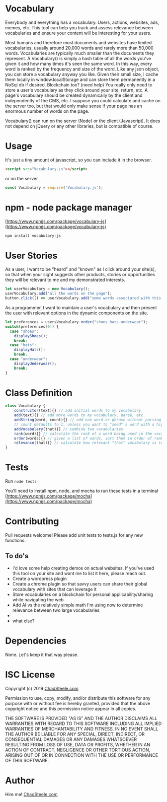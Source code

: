 # Vocabulary
Everybody and everything has a vocabulary.  Users, actions, websites, ads, memes, etc.  This tool can help you track and assess relevance between vocabularies and ensure your content will be interesting for your users.

Most humans and therefore most documents and websites have limited vocabularies, usually around 20,000 words and rarely more than 50,000 words.  Vocabularies are typically much smaller than the documents they represent.  A Vocabulary() is simply a hash table of all the words you've given it and how many times it's seen the same word.  In this way, every word is ranked by the frequency and size of the word.  Like any json object, you can store a vocabulary anyway you like.  Given their small size, I cache them locally in window.localStorage and can store them permanently in a NoSql db if desired.  Blockchain too?  (need help)  You really only need to store a user's vocabulary as they click around your site, return, etc.  A page's vocabulary should be created dynamically by the client and independently of the CMS, etc.  I suppose you could calculate and cache on the server too, but that would only make sense if your page has an enormous number of words on the page.

Vocabulary() can run on the server (Node) or the client (Javascript).  It does not depend on jQuery or any other libraries, but is compatible of course.

# Usage
It's just a tiny amount of javascript, so you can include it in the browser.  
```html
<script src="Vocabulary.js"></script>
```
or on the server
```javascript
const Vocabulary = require('Vocabulary.js');
```
# npm - node package manager
[https://www.npmjs.com/package/vocabulary-js](https://www.npmjs.com/package/vocabulary-js)
```bash
npm install vocabulary-js
```

# User Stories
As a user, I want to be "heard" and "known" as I click around your site(s), so that when your sight suggests other products, stories or opportunities they will be relevant to me and my demonstrated interests.
```javascript
let userVocabulary = new Vocabulary();
userVocabulary.add("all the words on the page");
button.click(() => userVocabulary.add("some words associated with this button"));
```

As a programmer, I want to maintain a user's vocabulary and then present the user with relevant options in the dynamic components on the site.
```javascript
let preferences = usersVocabulary.order("shoes hats underwear");
switch(preferences[0]) {
  case "shoes":
    displayShoes();
    break;
  case "hats":
    displayHats();
    break;
  case "underwear":
    displayUnderwear();
    break;
}
```

# Class Definition
```javascript
class Vocabulary {
    constructor(text){} // add initial words to my vocabulary
    add(text){} // add more words to my vocabulary, parse, etc.
    addString(word, count){} // add one word or phrase without parsing
    // count defaults to 1, unless you want to "seed" a word with a high count
    addVocabulary(that){} // combine two vocabularies
    rank(word){} // calculate the rank of a word being used in the vocabulary
    order(words){} // given a list of words, sort them in order of rank 
    relevance(that){} // calculate how relevant "that" vocabulary is to me
}
```

# Tests
Run `node tests`

You'll need to install npm, node, and mocha to run these tests in a terminal
[https://www.npmjs.com/package/mocha](https://www.npmjs.com/package/mocha)

# Contributing
Pull requests welcome! Please add unit tests to tests.js for any new functions.

## To do's
* I'd love some help creating demos on actual websites.  If you've used this tool on your site and want me to list it here, please reach out.
* Create a wordpress plugin
* Create a chrome plugin so that savvy users can share their global vocabulary with sites that can leverage it
* Store vocabularies on a blockchain for personal applicability/sharing while navigating the web
* Add AI vs the relatively simple math I'm using now to determine relevance between two large vocabularies
* 
* what else?
  

# Dependencies
None.  Let's keep it that way please.

# ISC License

Copyright (c) 2019 [ChadSteele.com](ChadSteele.com "Say Hi!")

Permission to use, copy, modify, and/or distribute this software for any purpose with or without fee is hereby granted, provided that the above copyright notice and this permission notice appear in all copies.

THE SOFTWARE IS PROVIDED "AS IS" AND THE AUTHOR DISCLAIMS ALL WARRANTIES WITH REGARD TO THIS SOFTWARE INCLUDING ALL IMPLIED WARRANTIES OF MERCHANTABILITY AND FITNESS. IN NO EVENT SHALL THE AUTHOR BE LIABLE FOR ANY SPECIAL, DIRECT, INDIRECT, OR CONSEQUENTIAL DAMAGES OR ANY DAMAGES WHATSOEVER RESULTING FROM LOSS OF USE, DATA OR PROFITS, WHETHER IN AN ACTION OF CONTRACT, NEGLIGENCE OR OTHER TORTIOUS ACTION, ARISING OUT OF OR IN CONNECTION WITH THE USE OR PERFORMANCE OF THIS SOFTWARE.

# Author
Hire me!  [ChadSteele.com](http://chadsteele.com "Say Hi!")